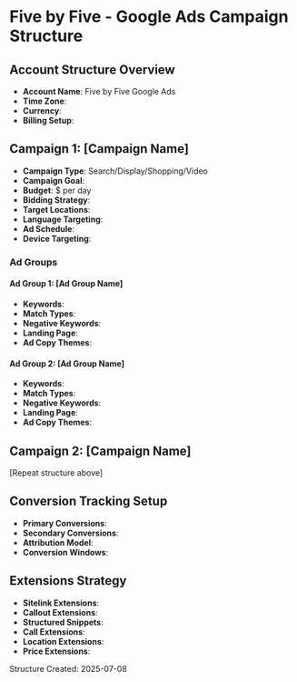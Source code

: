 # Five by Five - Google Ads Campaign Structure

## Account Structure Overview
- **Account Name**: Five by Five Google Ads
- **Time Zone**: 
- **Currency**: 
- **Billing Setup**: 

## Campaign 1: [Campaign Name]
- **Campaign Type**: Search/Display/Shopping/Video
- **Campaign Goal**: 
- **Budget**: $ per day
- **Bidding Strategy**: 
- **Target Locations**: 
- **Language Targeting**: 
- **Ad Schedule**: 
- **Device Targeting**: 

### Ad Groups
#### Ad Group 1: [Ad Group Name]
- **Keywords**: 
- **Match Types**: 
- **Negative Keywords**: 
- **Landing Page**: 
- **Ad Copy Themes**: 

#### Ad Group 2: [Ad Group Name]
- **Keywords**: 
- **Match Types**: 
- **Negative Keywords**: 
- **Landing Page**: 
- **Ad Copy Themes**: 

## Campaign 2: [Campaign Name]
[Repeat structure above]

## Conversion Tracking Setup
- **Primary Conversions**: 
- **Secondary Conversions**: 
- **Attribution Model**: 
- **Conversion Windows**: 

## Extensions Strategy
- **Sitelink Extensions**: 
- **Callout Extensions**: 
- **Structured Snippets**: 
- **Call Extensions**: 
- **Location Extensions**: 
- **Price Extensions**: 

Structure Created: 2025-07-08
